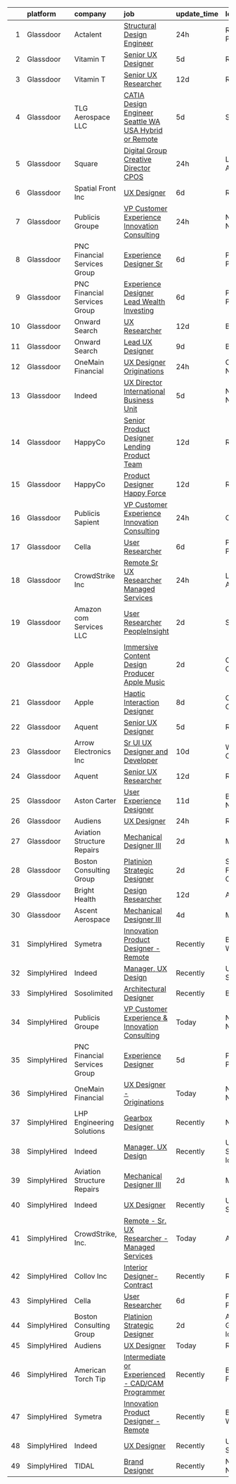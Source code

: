

|    | platform    | company                      | job                                                                                                                                                                                                                                                                                                                                                                                                                                                                                                                                                                                                                                                                                                                                                                                                                                                                                                                                                                                                                                                                                                                                                                                                                                                                                                                                                                                                                                                                                                                                                                                                                                                                                                                                               | update_time   | location                  |
|---:|:------------|:-----------------------------|:--------------------------------------------------------------------------------------------------------------------------------------------------------------------------------------------------------------------------------------------------------------------------------------------------------------------------------------------------------------------------------------------------------------------------------------------------------------------------------------------------------------------------------------------------------------------------------------------------------------------------------------------------------------------------------------------------------------------------------------------------------------------------------------------------------------------------------------------------------------------------------------------------------------------------------------------------------------------------------------------------------------------------------------------------------------------------------------------------------------------------------------------------------------------------------------------------------------------------------------------------------------------------------------------------------------------------------------------------------------------------------------------------------------------------------------------------------------------------------------------------------------------------------------------------------------------------------------------------------------------------------------------------------------------------------------------------------------------------------------------------|:--------------|:--------------------------|
|  1 | Glassdoor   | Actalent                     | [Structural Design Engineer](https://www.glassdoor.com/partner/jobListing.htm?pos=112&ao=1110586&s=58&guid=00000182a56971f5a3ed07b18f0379a6&src=GD_JOB_AD&t=SR&vt=w&ea=1&cs=1_7efb235c&cb=1660632527696&jobListingId=1008072524579&cpc=D2F1DE17EE1F43B9&jrtk=3-0-1gaimishlgahr801-1gaimisi3i38v800-5a67b7b998d67f9b--6NYlbfkN0ChYVx_I3yfZ_JDY3EFoivtqvi_stwnZ_kRt8Dowt_l_d1ydueao4NE-oUleRJ4yhgvM5-NIUg-psIiKjWyG8bK_8WykpFnhZQccgUZPyTG289LYg1Sr3uqbG6d37BwPOYbFhoInSddoXKaHUCIZXUkbLAt5rXR7TOuPNaG25v7Cbihaw8wHtaI4IY9y9ZW_kg_HqUZ1H-SyOqbz8iHZfVL31JDKbiZTMG1Yd8G9u4mCcWyX7wYpFR33PsWu8QcWX0pcsEAIrX2ZZSGRKM79wlPoxA5ytCrfq5mP6c3-bAsxPeduuQis4T3G-EFKkHzg_OVO6KCl5Tqf9C8lUGM5meu1MlKJiCyghi_1HCTKROyAJAEJnKINXjG0mbnFRPWdNYn0bThbtH_2kpDl8uWpL85oJ1KRFW8G-YmMU_iz9Q1SzBibFSAVoDErLvUL4bOphdviejOD9LHPaOcvp06HhwJ78n79SWKUCAoK16Nu_tj9FHtCjneNCxcyqesPs2W7QEq0PKiyc0YOVUGAkWImpNM0qgh3lc595q6ufGPjlQiCK7kpLAzEJbOJQtbXXwy7yqIbYcSBAKV14qc2gSNnwHy2asMlWj2JLTJEe4SsD5y7bJdKrLXPm4RKdZG0oL82m07TUZkpBua6c7pYQ1-Rk1zZqGCGq8bJCr74AtQ6DIZWPvnKhyBeQfQRU45d84Tk0mXYKa-SCSLf7Wrt9vWK6I2IHcCb6MCPpf1Rpyse0zWzK6y7k9Sy1NcbDmACgvpBQ6q14iIfDjTkZpLlR-dkOhBEmlsNLW3NyUCwXWw1NxMx9atesW3tx4dTCMOKwN2AMcVhEhCIgz78_TlWrp4DX2wIDgYYbqZFvcQGT38UOtY0U2vS48XYvR_4KUYej11xTyuOVs87j_5qXruJBeLsspt1JafVMhZmPBkSYwOx15D1ci1esmv4BSc-Yy3hyVYOvIieBA0-Uess8JW9OOp7d0iCPcrOwd3Ta0i2ciDJja6Vg%3D%3D)                                                                                                                                                                                                                                                                                                                                                                 | 24h           | Ridley Park, PA           |
|  2 | Glassdoor   | Vitamin T                    | [Senior UX Designer](https://www.glassdoor.com/partner/jobListing.htm?pos=116&ao=1110586&s=58&guid=00000182a56971f5a3ed07b18f0379a6&src=GD_JOB_AD&t=SR&vt=w&cs=1_45ad363c&cb=1660632527697&jobListingId=1008065785474&cpc=654405A9B1E0A9F5&jrtk=3-0-1gaimishlgahr801-1gaimisi3i38v800-3366455c5bd10e95--6NYlbfkN0DMrcEu7yrtATojKJA7cEzGQ3FdRGWLh0CZQInL4ECGI6k5tN82kdM0OKoro5eXmjocCna2NqwWn0ktUeN7ayRICsBHIQlrYpczEvLmaU19BkqIogT9xBFH1iU7rHDW9BPLckG_hqlCEXLi5X83d4xVS-orLa8UcK5IQbxUHvmUpM8O0NDDwHGcDu_ImRw7mj_mx9Wlfs7btcXap2vHBerJfbgmCbdljtbGIBPruxCZn0jMJ6lxx5sCWC5pMHPbc0Ij24jLsoc9bTNw-dMHlTEko_v6h9tMrYbKPG1MgL9zFSoUd0KUlt5Q1SayfVN5bmUzE7zxltWV_KFEHZ4DOOI0RlcZ1RnEDyNigirNpz3Muu5909u77F5cIxFgxyO6Im1XQ15GQb_IBqntB8srN_owVYjYRGTRLoxCaGvCaMs46AtGbMuT42mjdBgOLIfEB_m5-YvsbVwEN0Zb9SB5AOT1mPmOD4kfJo8%3D)                                                                                                                                                                                                                                                                                                                                                                                                                                                                                                                                                                                                                                                                                                                                                                                                                                                                                                                            | 5d            | Remote                    |
|  3 | Glassdoor   | Vitamin T                    | [Senior UX Researcher](https://www.glassdoor.com/partner/jobListing.htm?pos=119&ao=1110586&s=58&guid=00000182a56971f5a3ed07b18f0379a6&src=GD_JOB_AD&t=SR&vt=w&cs=1_c3513282&cb=1660632527697&jobListingId=1008050982766&cpc=F41FEAB56D215062&jrtk=3-0-1gaimishlgahr801-1gaimisi3i38v800-1200f6927eaa51f5--6NYlbfkN0DMrcEu7yrtATojKJA7cEzGQ3FdRGWLh0CZQInL4ECGI6k5tN82kdM0OKoro5eXmjo25juUC15Bn_5FvpvryvsrTLUL2oDjCcrQC04tAygTwCOHWWIXXUrE7H70wm1oIINCoA90hGUIv0GH0S6mX26R4nvW9OaQClBfjsAi7lh3im9o5ESReCM2RG9NFydQqfuPTwBQtZYSVjPdmDPAa2AuyPPrlMqaN_FrM68NkmJ7_vQIt0AHn9SHpkcDL9hAMuvaZR111b0PMxJeX5fH5rxTznoAa1g_zFTQa0_C8ROqkojrvwRr-HFz20IHXRK5Yn34Q027UywGP6p6fvkfB8BMXLd8yvjdlojUYTpUu_QKRiwFX5b2MXMUiVBIH0x8VpmbiH_cjhlAOZelH6YygadVenpXOZc1FYO2u5-lRD5cNCOvOVRvqpM9qR8HthxJqLNvpYMDPLEiOMqolj00z-0N2yA6qW_ZSvk%3D)                                                                                                                                                                                                                                                                                                                                                                                                                                                                                                                                                                                                                                                                                                                                                                                                                                                                                                                          | 12d           | Remote                    |
|  4 | Glassdoor   | TLG Aerospace  LLC           | [CATIA Design Engineer   Seattle WA  USA    Hybrid or Remote](https://www.glassdoor.com/partner/jobListing.htm?pos=107&ao=1110586&s=58&guid=00000182a56971f5a3ed07b18f0379a6&src=GD_JOB_AD&t=SR&vt=w&ea=1&cs=1_4bec2319&cb=1660632527696&jobListingId=1008065865434&cpc=8795CF9063CD573D&jrtk=3-0-1gaimishlgahr801-1gaimisi3i38v800-0040c5469c466f80--6NYlbfkN0BKgzQyzTF1Q9mOsR1amaS-juVGLjHt5Cdom-gEF9y-xWqkDHxzYyAYpJ3zUcDhxz4Ucf0zofPiYoEIDmBTRbiOZ55wDGzQ3IoJ104kSJOEtv19uoBn6H2Uul8rVc9knP6AVoyemQZ36veN3QI-BZuLQyoIs5b6xvEs0rEnx54MoqeORBjUJloUumLEXEADN9m1vUnSdAn5PvyCD7zhQiNIHcOlyoBCqofBTy4-S0hDU7BkZtPQO9fkVB8W44DV5nNwWola5dsy2KglwderWNXbTbIDiOhuNCSyOY61WL7wb5RWxo-Eqp-kV6VQ5HM9DAlKgs7kVyFdZGw-21XV5ZYFHkELEkFd3OhV9gTqYvVPeAPZ5D3J0LBpG_FyQLUaat6yAQ6Xb5TAIOyp18cpYfq2XdYvRPLTrfAyfGOpYhrAiV3oPtOI4ufCTz7OuIaeeY1r4mWQhVfyQA3FHwEvSgpPvvTFbx2jyYOSCmPSAWE_XuzRDJnv_5c0EWa5fJjN0HBJGvaDGAwjtLOps74J37QNW1FaMFX9IEQ%3D)                                                                                                                                                                                                                                                                                                                                                                                                                                                                                                                                                                                                                                                                                                                                                                                                              | 5d            | Seattle, WA               |
|  5 | Glassdoor   | Square                       | [Digital Group Creative Director  CPOS](https://www.glassdoor.com/partner/jobListing.htm?pos=128&ao=1136043&s=58&guid=00000182a56971f5a3ed07b18f0379a6&src=GD_JOB_AD&t=SR&vt=w&cs=1_09ca8daf&cb=1660632527698&jobListingId=1008072943759&jrtk=3-0-1gaimishlgahr801-1gaimisi3i38v800-a10c8fbe432f51d3-)                                                                                                                                                                                                                                                                                                                                                                                                                                                                                                                                                                                                                                                                                                                                                                                                                                                                                                                                                                                                                                                                                                                                                                                                                                                                                                                                                                                                                                            | 24h           | Los Angeles, CA           |
|  6 | Glassdoor   | Spatial Front  Inc           | [UX Designer](https://www.glassdoor.com/partner/jobListing.htm?pos=118&ao=1136043&s=58&guid=00000182a56971f5a3ed07b18f0379a6&src=GD_JOB_AD&t=SR&vt=w&ea=1&cs=1_f383b7f3&cb=1660632527697&jobListingId=1008063542038&jrtk=3-0-1gaimishlgahr801-1gaimisi3i38v800-03ef017a41aa4862-)                                                                                                                                                                                                                                                                                                                                                                                                                                                                                                                                                                                                                                                                                                                                                                                                                                                                                                                                                                                                                                                                                                                                                                                                                                                                                                                                                                                                                                                                 | 6d            | Remote                    |
|  7 | Glassdoor   | Publicis Groupe              | [VP Customer Experience   Innovation Consulting](https://www.glassdoor.com/partner/jobListing.htm?pos=101&ao=1110586&s=58&guid=00000182a56971f5a3ed07b18f0379a6&src=GD_JOB_AD&t=SR&vt=w&cs=1_2f834c65&cb=1660632527694&jobListingId=1008072427438&cpc=6193B0C32834B022&jrtk=3-0-1gaimishlgahr801-1gaimisi3i38v800-99be2620ae6f57e6--6NYlbfkN0D_XFSRfOpY7hhzl86VUrgfgdzYRVdqdkK81Ka1OFk9uoBeHTQ5PA0c8DCk8CaDkiZvQ96cH1tiaXHMEJoauBatExTpQpw97-GrDpol1FQi2OLNvwIp-o1TFj2a8PbDmwgXr2xxZPfFI2xXGM7ZEo47pdX301DhuBOI9Uz_xnp2w4aAxVCWaSKI7x14C1fLIQe9dGH79h4IT-C_1HysoenYRaNmwHAN3AzsQa4-1N1FcCVs6AHf2hs7A04T6mcvNZY74GpcNYYWYVviLt2tLVKgoBKuyn15U-z1xATgpaOOufY1JjzVgUoP4UIR7NT-87iQNYaT9w1lu_9Cxp4XcwXU8rmWLQaso0FiAK3TAsdpOGjfmHEVs85bG2SqiFKjgiRtmYYlh04_MnNVybW2Bsge7hO_hYQ4KuM91qhI9bPZEd6Yx-uNXiPimh-1nHzsIbBdzkVv_KACBjZPmOaHMbXt_h_lkfkajSwPDG-y943hrHg1BeB-BFT--ZbZnlFxXCe3MeD2aNYWVt_XCYE2mddj-iOgejFIsZbWm48-d6SvEXSSKLUnIp5Re4MawnKx_-lCkJT8JI6kD0nkc6rf5qI-)                                                                                                                                                                                                                                                                                                                                                                                                                                                                                                                                                                                                                                                                                                                                                                              | 24h           | New York, NY              |
|  8 | Glassdoor   | PNC Financial Services Group | [Experience Designer Sr ](https://www.glassdoor.com/partner/jobListing.htm?pos=105&ao=1110586&s=58&guid=00000182a56971f5a3ed07b18f0379a6&src=GD_JOB_AD&t=SR&vt=w&cs=1_754053b7&cb=1660632527695&jobListingId=1008063338567&cpc=C891152315FA1AD8&jrtk=3-0-1gaimishlgahr801-1gaimisi3i38v800-1c7a07171465bf52--6NYlbfkN0AMofH_6zXbiqn6xehDj89HQNfpf30LHk40Y3Yl5cZTpm-EXukPQNetNbgZyPcaSjmthf04v4Hn70kEnse7QIXIu-k3WcpGbzkHpJBQeZHtYgYi4tvEJ_aEJDcVO_onEIoi85OMOU1xw07yp2VeNIFCpd8ro5Qi2AFFb4yyHD1a8daQMgqK6gt9hPHebVgfSDjKdi8DFZdqEKJrJqo4cRiv157MfF_uQ-_74gGDDW6hKjhhynfcAdPC51gFMLcd0jKmotioO7PSyUms7el8d9fGGqKDPamAtapOg3SNHyvmMaLVYRNzXcCTQUqSfMCzs7-BbP7nloD7HG_7kTuF1H7OvQtGc50eEcgZpsNkRt0sr1ixjp1wLYGvi9SnoimUTvLsc1DARfZpT2Hjrsvp9pU9umicT48Mh8T7JxEhfyxMWKpvMtB8P8-XxEaukRRo6CX4oucoxKJSkeFYHCIL2qnT251YsPWBJNoO3PEeEO2_0MG14C-s0u2PyLRo3WqQQ-GGanuLDCPPOZA-YK-ZoiGPx9n_Lq9rDVw4q55oL_qSZ5BEmF7YwbNLRWwgZjPcmz0_uFzZiL-N6Q4-nh9HDP8vrz6k1w_YPUfgxaCVgvPwXUU0aB1HiWO6zJOht4YyepEqsyNEkagq5OTAgMunabXfwPg4cK6eteSiy3iKcrSOdjcztufed2nILEnOqmTk6Gkw4pYPcYgXRJp5dVSnt3HH7bUUFQEYYM41YrnCeJ7NlkU1DYQRv7fk9gSIGgeUHBJxAQg8BMgLSVMU5Ti8p529Zeo0ZD6lh42dqDfFQQqgFJt3qS6pkcZWsT146C__QMQ-kqUS-dD1ekpwaHDNjctAbtiOc-jPsmAPQ4KTBxMHcjbg0ykf9RIYsc-r6nPnjyvCB552MGUZ1-VOJQWb2huEDZunuTMjr1PPTp_uvaFFp7qdz8bnB5epU2Bps0K7sWq0DDrjIjqMQXuABHUrVW4tnL2s1Ccd0qDBI8vpufYPvfILQGwwH3UBCKmZbQ8zFmacS6xmw6hLrZa0khY_n4mXaYubEddaHrdFbgZB7KBB60X1-fQamR8EMoU_FJpN4CYPhRkh10ZQ9a5ztJasM4xgJ1XdSgc-tjbB9FAJFzEXGsoMYC0pi-PfDZUgux515zFkH1svYft0Gy8Sn31YLbaV8sW8ROeuHQMvfuC-0k79-B4UKno-aDiJ4AAPOLgMe2E%3D)                                                                                                                                                       | 6d            | Pittsburgh, PA            |
|  9 | Glassdoor   | PNC Financial Services Group | [Experience Designer Lead   Wealth   Investing](https://www.glassdoor.com/partner/jobListing.htm?pos=108&ao=1110586&s=58&guid=00000182a56971f5a3ed07b18f0379a6&src=GD_JOB_AD&t=SR&vt=w&cs=1_1863c58e&cb=1660632527695&jobListingId=1008062559211&cpc=C891152315FA1AD8&jrtk=3-0-1gaimishlgahr801-1gaimisi3i38v800-d41e002ff44a5ac1--6NYlbfkN0AMofH_6zXbiqn6xehDj89HQNfpf30LHk40Y3Yl5cZTpm-EXukPQNetNbgZyPcaSjmWvuWF9HGT_269Ooj_Bbv3xTyUjL_52GaN0r4aaHAfIJMdFYlj5kDfMkm4ldcd8vd3aST5mZILc8zwv_OayLxBbyeQuHCDpIlUEBqlKLIVjEvFoXPos8LKWbslhftRae-2fIRPp4cV1k2NMFSbIx5ZstpYXBMgszT-8i7ZD2tm6JHU2FdHgvbVoRiVm8CuVT85v3QkmvjakdWgZGLDnwPc3Z-LSvZxsSj9UE9s7jYVJVGpVgtTREAUXBGx3MOr6yAoM_9pwVr_ZC4FdLDnL-lCGf4ox-h0cymB61UqanxHxFB1_EDeGIhSucTuakEvDQhyaqCyAWhjW6_ijRuRhBmCvtCts5SEik6n7DDs0DMWITiDOnizYM51wlcGj6FFbjRSNqENRUH5nz1mkk-_TxGYlEL-LW9CV-nE7xgWjapi5OYh-cylJ3hcee31DQr2dY1G01gFPtGelDTR1cHm8TnI_9P13Ca0ITErjpOKAXL9kQYRjEeHjaJpenT9xzS-aNUkslXKjCbEyfIyW9AmKUa-Ymx2Vuj7l34p4trZIUoRK62mv3RIQPGvCj4h2v2-BSjwyv5V6S4x_g0lmL4sjo2g44tY1ZZ2HXPVaOCHpJgeCeKaC9jc1PqxWFnFN1NSCYIhodsaJxP3IK0tG4L9gOXlSjsdlNZLgZb1u4LmeAxXUEp3WVKa81iBvEU1b7jcX1oJcQ2cHPZzs94DraX9csxbzNowJiaiKf7HOBM6qjbFbuGcmiavvjXcW5d-Laoexhqattk-0bsHaus-EvyGpPOE6RMEteXm3ohQzTglgy3LwUgEIGS9--AcflU_hx0YuBr0Em3-JfMLl_SGS2he5HrhdN9keUu3hWXrX6k3qYJ6TLJWys1ItoQYHRyig-E-fWgZcxvxoTCbLmh_KAj7LEiMZX_fhDzujUoGrY3sYNPCr7ookW-QkkZXdYgz30j3CM21WShMTs3qt6Nh7n8tM_u7VRbA2rzP02mIHxO6LT8Dfp-MjovTYLJyIeXe2jwr8mJVAHTEVE1FjedaXBwXwqJv65psGCL3nWapX3iCpznEZj-Q2pSYfeJtP9Gp8GdelpEPFOU6k_PyEnCYwf9VnNeVabErbZ9WNYdWi24hzB19FdjhMgHhykdfTCAeEUi-7M4oRfAbalC-cpFedupIeejp3rRUq06wKRU_tAGv0gl88bybhWbTxOySjtB4KnRGl6ku5tYwecElC81nsoqEn3z5bGVB-R2ehawP4oJxd-iYccRwDQghXy-AsqE9me6hhYg%3D) | 6d            | Pittsburgh, PA            |
| 10 | Glassdoor   | Onward Search                | [UX Researcher](https://www.glassdoor.com/partner/jobListing.htm?pos=117&ao=1110586&s=58&guid=00000182a56971f5a3ed07b18f0379a6&src=GD_JOB_AD&t=SR&vt=w&cs=1_5dd64c01&cb=1660632527697&jobListingId=1008049690845&cpc=FA84DF7EA1EC2398&jrtk=3-0-1gaimishlgahr801-1gaimisi3i38v800-a94c2da48eea65ce--6NYlbfkN0B7YoEZZ2QAGDyEGGmBPAUWSHc1Mt3sMCn9FehKcWA3w0jw7EbYYLNYdQbp0yVH2fvDc3Zq6nqyhJnfCf-CACtZ-qJPNQs4SRKRjzH8dfxoNaXjFK_kxgkdhuYSm77GvzoS_ok44d4aPhXSmV6_tjBjKFAME4au07I0-oWtW0cwHA7bnbqnO4IzF9dYn-eYLC5UYmusuSQnAY8A7mFpEoWIux-zmrthZFfb-Cy3s9HpmL_E2H4TL5bDwfTgGdH4dz1pQdOwtVkLLINelY38S7tmk0nERJqkxO4Az9PBaT2Nr8QCDhOfC9N2YdYuNPD_g2f6ivd5iiBDeeh7e2_sQd9b0vQlDt80expt0-XtjOIrJ3qsRDqN1v7kIoHjgjfk0KAkBtKkOlmPDuiMztpidqBGwCg0ylW3U7TogQ0Ne5-C4LOcTG7II2KNaeAlKIh4bG7s0pzpxj3gjVM4mSfZQznviIOg6EKEN4Yqkxpu7WcoTOmjaAKkDrs_C-csCUAeNG4ERatBjXOVyrpVuL00DptNEd_45u79mUIzWqnNRIAfpqh5I7BXG7FNnuQhe9es9aF74Yr2_sKsFjEGNd2KmXnoxhaSl4_zSKpoVL2y6oORMsan7uSgmoKJrNYoC6NsmBaANyX9-JL2mXMm5xj-XnTukst_H5YHlgKisVBwZ9bD1qCOgZudsU9uK5vKzuqOZG0y_hzvPpbbYApI4OzeLO2YRY88B5hbrHHfvMG-p9Vk8CQSaXl8OqmOQlHdHDu7UbJnETvkA1MRc-WfxvxZw8bhy3Dgn32l67hk26vdJToJLfdr7tWgWxFIigIiJmgDSJ3SOt67V8huGnrCEmol2ZPgflRogbaMD526fCOSity2uKl0cQagKMs_hkXnQ3DJLUeyByHRK2qvv70XSowOornijc8RKAe68j0GchqWIghh0Hr1RCCWk2x4R8YAAX1q7RqflbSKzpwkKVOwF82FPZpoPhiSO5kh3iuoAtVvufbLhQ%3D%3D)                                                                                                                                                                                                                                                                                                                                                                                   | 12d           | Boston, MA                |
| 11 | Glassdoor   | Onward Search                | [Lead UX Designer](https://www.glassdoor.com/partner/jobListing.htm?pos=102&ao=1110586&s=58&guid=00000182a56971f5a3ed07b18f0379a6&src=GD_JOB_AD&t=SR&vt=w&cs=1_efe7790b&cb=1660632527694&jobListingId=1008057336493&cpc=22ABB673398E21F3&jrtk=3-0-1gaimishlgahr801-1gaimisi3i38v800-2fe85bb97f3f634f--6NYlbfkN0B7YoEZZ2QAGDyEGGmBPAUWSHc1Mt3sMCn9FehKcWA3w7gs-9AXM_DVLctndGAQcMvJsQFKfhDrMP9mJ6Bt2mgazmULIA7Ey99oJsI4jW08FqyuvnyeXPiYJ-mw7Guh-veRBABEHgxKSR79ZJ-iO4FxBmlxiC5ighRO6-HDhTgZk4EcIofNThQ02Xp_NtazsO0OMy1QW0eYNcZtl37KL2VPpmFnHOzeeJ-6HbAQdHNZHFIjdkNISpAhZj4Pgxxn7hmPxGn4RC6wjdPkZkjChxJi0_-nob0ZRATsqSVKf_dqiW4lNMaHzk9yWaGTZrR7xUGEYpHIqyRnh1JGHSANr9MyRBOuOdR9DOANfl5V0QWl4lUgnuX9C1KNAfxC4ASB6SUKAQRNg010NlvVtkRlmPo7DRg44HNUlk_6614lHsiEcE8-IZS04WLYvuMxm0GT0H-tmQ5Y0ZTJ0nuhVMr55gQPqPbi9S5L1Z5cGzXcOGTh91kXyqXDmEJURPKYLnRV_E_AjF_G3FB8QxsOBsFDJG6-12wout0HE_l_mh7I9idYlY6FXSGp2CTZv2wok-RDns2p2IYjzgmbFxBCP70jzqwH4R7j8GfOaBGwwUEtTDx7S3PQyxiXk2pT2j848B0hdyh6wmr9q9EeL2md3zu195YlGfqWyRtFQN0JvtOCRckAiWijzqxWxQnUakLEwIREP7r2MHd3kiCkX8yXirNstxOvu8eZddG6Xk7elUsZJSZU5XFWnGr2qIV65WrQ-5y4NynmXT4MhwrRUiZhG5BAeUR28qcfe6XTzwvOUFZ2pO80S1VhaqNP8qCCB_QzAkPqgC6tXZWbsTcItCgwJHRmIVDPrPQLv4L7zcmq9CDd5DX598Wdiwo_WYmiuoJaZp1chhZqa9WZac3rn5z_tkRhUCW6AujtPTD6BAz7BpNyU_mksJgeCA9x1wPLh2wOQGraTvFliuFL1oQBDXYlZm3N1ZnvdBvPRGPF28-XR8nuhMs3IoEu4CPyeRyYyy4De09GbLg%3D)                                                                                                                                                                                                                                                                                                                                                              | 9d            | Boston, MA                |
| 12 | Glassdoor   | OneMain Financial            | [UX Designer   Originations](https://www.glassdoor.com/partner/jobListing.htm?pos=103&ao=1110586&s=58&guid=00000182a56971f5a3ed07b18f0379a6&src=GD_JOB_AD&t=SR&vt=w&cs=1_beaeb69d&cb=1660632527695&jobListingId=1008071914204&cpc=AF770993EC679D41&jrtk=3-0-1gaimishlgahr801-1gaimisi3i38v800-ba4454e7964fb635--6NYlbfkN0Bjlu5n-gv5HO0Uw8oUWkLCzq7-4ueCq4bqHo-b0jTNgI54p76ZEKrkhhuicj6XEfpIjo7a25H-HE1P9q6_RvgfY1VZmGlk03_RwqjqKbkbArPvQ4zLa1chqWFYuZ2JG0ZdsQjtruyDKY_k0aYavJaUkws2N49IIWqAIzgvRPQ9yznL8Nga1yD0opXq9AxuoSehWkOyYTeyERH7qbUDgmzTrrYuBKskO9a7lbheZNewjnlljOm6u8aTToI74KBffnl2AubbuxZ0aKX9CHIokzuOe9Bmq6StleyZkYrqDeKrnTINekBLWgpERIA0NweM5LOFxHXIlO41QJvRbWtvWZ9UOd0QsCFqwZy8w08N4x3o1GHrMO4hUNdVs1FAvpkPxtb57cC9vjuyTh6zCBycxyQ0FGEz5njomCI6C814S65kh_-l-8AGpFjIx17Ci2iZfeM%3D)                                                                                                                                                                                                                                                                                                                                                                                                                                                                                                                                                                                                                                                                                                                                                                                                                                                                                                                                                    | 24h           | Charlotte, NC             |
| 13 | Glassdoor   | Indeed                       | [UX Director   International Business Unit](https://www.glassdoor.com/partner/jobListing.htm?pos=110&ao=1110586&s=58&guid=00000182a56971f5a3ed07b18f0379a6&src=GD_JOB_AD&t=SR&vt=w&cs=1_61339806&cb=1660632527696&jobListingId=1008064793981&cpc=F4EED0218A761C36&jrtk=3-0-1gaimishlgahr801-1gaimisi3i38v800-83c994506a5b7904--6NYlbfkN0CiRNM7CVr8YueLFKlzwbFWI0o7IjV438l4sVrvKZ0flpURU_mqoI8EbsK64YRr3ODu-8h7Ziiu6H8DRyUh-fCgefPVbobYL8Pb-_6nCRB8eJjoJuMYULuBYZmklPY7CyxQVsbWeA5pn0Rn0P1GtSeUtsxnQ099bmdHLcjqaC088RxaeaFNvPcKVcIGV4eo2HjkDSUJFdejpzc1x8_qdmtumpZy3n2GJ6JeAGrbCK-CawMXkH9Wo1tuAqGmY8mvGGekuEqmMJkAVoy9jWriLzgu3ILzzCuiIwsNoL7AUHBo3jL3Qs490N7W43fHN7z9SAnHR4TlE9mJirWpRkz3KotPlkmsULzsuLrf8tDPS47CCiV3AqsPQa9c5f6TlCQ4EdvBMF3gjRqmPBZMXb1Tpi0lff5IUQ4beW67ppTIuGhWjOXH8QlLbir_siPlLyNGD4vrS2ixfgZXwV7xS5jE9gSDIyPZQTxiT6s6NfusUST6c9OSvwYRPK_GLxZS4PRX5C4peitCzx40T_EuKGeFtxhB)                                                                                                                                                                                                                                                                                                                                                                                                                                                                                                                                                                                                                                                                                                                                                                                                                                                   | 5d            | New York, NY              |
| 14 | Glassdoor   | HappyCo                      | [Senior Product Designer   Lending Product Team](https://www.glassdoor.com/partner/jobListing.htm?pos=130&ao=1136043&s=58&guid=00000182a56971f5a3ed07b18f0379a6&src=GD_JOB_AD&t=SR&vt=w&ea=1&cs=1_c9e9ab10&cb=1660632527698&jobListingId=1008051268877&jrtk=3-0-1gaimishlgahr801-1gaimisi3i38v800-10d61196c1df2d8e-)                                                                                                                                                                                                                                                                                                                                                                                                                                                                                                                                                                                                                                                                                                                                                                                                                                                                                                                                                                                                                                                                                                                                                                                                                                                                                                                                                                                                                              | 12d           | Remote                    |
| 15 | Glassdoor   | HappyCo                      | [Product Designer   Happy Force](https://www.glassdoor.com/partner/jobListing.htm?pos=121&ao=1136043&s=58&guid=00000182a56971f5a3ed07b18f0379a6&src=GD_JOB_AD&t=SR&vt=w&ea=1&cs=1_c6e01f0b&cb=1660632527697&jobListingId=1008051268876&jrtk=3-0-1gaimishlgahr801-1gaimisi3i38v800-593a1be306523794-)                                                                                                                                                                                                                                                                                                                                                                                                                                                                                                                                                                                                                                                                                                                                                                                                                                                                                                                                                                                                                                                                                                                                                                                                                                                                                                                                                                                                                                              | 12d           | Remote                    |
| 16 | Glassdoor   | Publicis Sapient             | [VP Customer Experience   Innovation Consulting](https://www.glassdoor.com/partner/jobListing.htm?pos=129&ao=1136043&s=58&guid=00000182a56971f5a3ed07b18f0379a6&src=GD_JOB_AD&t=SR&vt=w&cs=1_3ee78f19&cb=1660632527698&jobListingId=1008072943175&jrtk=3-0-1gaimishlgahr801-1gaimisi3i38v800-6c3398540109a2e9-)                                                                                                                                                                                                                                                                                                                                                                                                                                                                                                                                                                                                                                                                                                                                                                                                                                                                                                                                                                                                                                                                                                                                                                                                                                                                                                                                                                                                                                   | 24h           | Chicago, IL               |
| 17 | Glassdoor   | Cella                        | [User Researcher](https://www.glassdoor.com/partner/jobListing.htm?pos=106&ao=1110586&s=58&guid=00000182a56971f5a3ed07b18f0379a6&src=GD_JOB_AD&t=SR&vt=w&cs=1_30708080&cb=1660632527695&jobListingId=1008063335527&cpc=AC285F3A3ECA6BB0&jrtk=3-0-1gaimishlgahr801-1gaimisi3i38v800-7b47077143880670--6NYlbfkN0ABL5jwqrJX8j4-zsE1pdctockIOMh3bUiDojLxDHSgft-IBPHc-ugKxXUaFJpc9dcjlWjZdJls5oZUQmc3oxOF2YDr_yXSSNbXLCmenrFqs0rU5lpjVP81iyWap-KeNsUfQcYNfGp2G8CCDy8-Hw39OyeeZ-dU8YKHXDFjD7niJtDK2StkgXxu0bGRS7dWfr296gF_1_G3OAllb3mzd1d4bPEHarvsrXVHs9JzU3XrSPZgJUKSjn32eUJ06rRWC3JyDkuBj85Eg71e4DiWDrq0F2vMvBeHEVPb4OBs1os3s2LbaSaw0la9t0PCzFfBvrgE2Tn8FK8W2bZSEUh1afvuaKlpQ8FXN1s8b1dXI3xu3ks168wucfxiVRP-ZUqDUzWTAUlCumuuA90KLWyOV3hA29VWxrL_7dxV8EoIe6JJ71aMZaA5KvYb-aWwGBHi5EG65c24y3wmofSgD6HpDGG0TKGie0l_XAHYtMBG-m3kATyLlEGzyZauR2q9-yl50hB5DeQ5yh2_0Pg6bdoLcX4UwCgaqbxxzAVl1MOpAAAv3BGX2fCVyU1AzMNBfPtjBtBkXGlqshO9GGh8FnGi1SEdBoh0KVxwqM4d50OmzD7a7bC3Zw6Ep4uaO728WrDMZQeVZhQLsIGlUvBN-hcoD8efnUFvHTegwdU8M1S_KQVUbpGr3tpxQD93FaAvaWnmIdLFiv5yVVyeOTXdsHzl0twmEn7LwoPRq_kFJ-0-xDTkowU_GrZelDqT)                                                                                                                                                                                                                                                                                                                                                                                                                                                                                                                                                                                                                                             | 6d            | Philadelphia, PA          |
| 18 | Glassdoor   | CrowdStrike  Inc             | [Remote   Sr  UX Researcher   Managed Services](https://www.glassdoor.com/partner/jobListing.htm?pos=111&ao=1110586&s=58&guid=00000182a56971f5a3ed07b18f0379a6&src=GD_JOB_AD&t=SR&vt=w&cs=1_5bffc174&cb=1660632527696&jobListingId=1008072156152&cpc=A65DF3A704A48F9B&jrtk=3-0-1gaimishlgahr801-1gaimisi3i38v800-5ada6e538c62d506--6NYlbfkN0Cu2CVlb3GO4Nf7aS8SXsFwjpUbSKkwsJRaJhRnAEdqU_xy3wLgqXZvqB2XrW5j1scTVnl1KLL7Uy3SY82WCZ3G4a5y_FqH51gpCuzpcnVjRIt4hc5GwlyTTAuoWWXolDst7nxQGzgy2toSAcZeyuCb-Oh_zoAvqQqetLeDUpHoF4S4chAjMqhEQjoOFeUU4JZGukZ7VDOjCloa3aUpIfuohsZYLqzFsHjQG4WiCZpUuPpIp3G2qt0m6J5QP02fZqmGLOmXFn_u7x80hz6upyj47MBqUj3PYJugWEIrpeWY0UnG8SGvflg7Mdp8FFb1qI8Ewd05v71X-dKX-AvCQ3sDugfIuqSwlyYNE3FxXgl9sgyB2mmltzvNNZTZKRYuTD5QLjizSww3_WCXM1iDzqL20DC7SZDC5n0WXD-zeyGhgPpEMMURQth2zHA-zweTgjzsJX3mYuZ6aOtt5-wZKkVpvBPV5zHdteVU1b_lTGbyalTfw7neDVKHvU78TSTxdWgZfNx33ylKJ1B9EAVoVRMmb2oKlAA8KJ48CDdwoBlKJx9gYIE5tHFZkvq72z7zA3IP79IYVA690dS20jThRFWhFHjpwaVndAwvBvuWza-BAgiIb64yQ_OjZ9iRBDz_YvzXktu5LWNEsPaE_ZqFragkkpPUOCiv06gqqClQWD6lHmJNXLLssRzn1PEbSa1-3s9piqCKz-S2W-ewNt4-1SxKV7x4kT-iI0QyKSxmwtzyC1gFfBreAmQt)                                                                                                                                                                                                                                                                                                                                                                                                                                                                                                                                                                                                               | 24h           | Los Angeles, CA           |
| 19 | Glassdoor   | Amazon com Services LLC      | [User Researcher  PeopleInsight](https://www.glassdoor.com/partner/jobListing.htm?pos=124&ao=1136043&s=58&guid=00000182a56971f5a3ed07b18f0379a6&src=GD_JOB_AD&t=SR&vt=w&cs=1_707130b5&cb=1660632527697&jobListingId=1008069900162&jrtk=3-0-1gaimishlgahr801-1gaimisi3i38v800-b43c760616da6fc1-)                                                                                                                                                                                                                                                                                                                                                                                                                                                                                                                                                                                                                                                                                                                                                                                                                                                                                                                                                                                                                                                                                                                                                                                                                                                                                                                                                                                                                                                   | 2d            | Seattle, WA               |
| 20 | Glassdoor   | Apple                        | [Immersive Content Design Producer   Apple Music](https://www.glassdoor.com/partner/jobListing.htm?pos=109&ao=1110586&s=58&guid=00000182a56971f5a3ed07b18f0379a6&src=GD_JOB_AD&t=SR&vt=w&cs=1_cebefb83&cb=1660632527695&jobListingId=1008069556268&cpc=3BA4CE39D5B5DEF5&jrtk=3-0-1gaimishlgahr801-1gaimisi3i38v800-66f7682de66826e6--6NYlbfkN0BvKrLyj5gPmtZO9T8euul8TCxuuKNOtzRJOomxnwSEodTz2Bc-sPZl29JElYHfcoRyptQvj7xlkriqhxG50_dXLQzgfASxZAP8PmeLh9zWp-pplDUED6ovo3wK-KMzZ6GKsOSk90PpRLLD7vZEAfVFM9MGcY7Wc_GSrB7jRN1ff2c7el-ZQnnOodUAPqsTzzOjiXkXMxvqfB3Jq4ycrW89mr_RGm_POZYOs81y2iRsrPzRBYaEAA73OETXJAzT1rj7Y3d9MG4YX63LgozTw66XylQvQpWmScbaHJd6lsf-R5og-ATCYhyS8ZTVWIkFvrxLBJUlgRAzmjTY2dHrlVMDCYMW44hGGPDWEG9KHDa6oq2de3eBQOLP9foeoxVEKyJiVQq7C7bBdtiEei6KUpC5zW21LArvt-D-mf3DtR3g-KP2JLoH82A63riositzyXwtgPCf6nDjUEMvYwauy7ro28MDZQ9mBrY7Me4lk_sQrt3IO1cwmTjhRpeRBll-wGzosAUnxkcrMP_lncgAKrw0_yn65wDRGInp_feksmgZvbi9gWKUX_IJ6yPKl1MLu9IlNK57Ur1cx4apNwPnuaUz9kfjMfSUQnpdj4upbey6iWCiAegEsw-o4jYVqpszPHtpAZzhZpFe1FvQzg9PYgDpdctg0n_oJwIXIiAZDCD5yj53-p1MgSjaqBP1KJTGhqP74dXnyqwwPkHUqD702JgLRhvdo_10owgyhrazwPNwB3udHtfx3nkFDHElnk6JU_oCvCQX60LgP01QN32j1hCk5l9ru0qpwAizUKkpuA6S3IMqaAugvnQsueQEORd4pzjXJ2RMxCaTQoBosPcGfBJYHYXemxGqtE8ND5sZCf_95goT6toHy1xkl_SI16jVhCmjVm-xXS3tMR3nEOE_1rODNOVrdv3cQMp1acw7j348NeaE708UG6s6UATQJf6uArxa1g13NrL0wD63KOZFivQSD3X5rB4Uhq8%3D)                                                                                                                                                                                                                                                                                                                                                               | 2d            | Culver City, CA           |
| 21 | Glassdoor   | Apple                        | [Haptic Interaction Designer](https://www.glassdoor.com/partner/jobListing.htm?pos=122&ao=1136043&s=58&guid=00000182a56971f5a3ed07b18f0379a6&src=GD_JOB_AD&t=SR&vt=w&cs=1_0aed257d&cb=1660632527697&jobListingId=1008059355189&jrtk=3-0-1gaimishlgahr801-1gaimisi3i38v800-dc6ebfcb211a61cf-)                                                                                                                                                                                                                                                                                                                                                                                                                                                                                                                                                                                                                                                                                                                                                                                                                                                                                                                                                                                                                                                                                                                                                                                                                                                                                                                                                                                                                                                      | 8d            | Cupertino, CA             |
| 22 | Glassdoor   | Aquent                       | [Senior UX Designer](https://www.glassdoor.com/partner/jobListing.htm?pos=114&ao=1110586&s=58&guid=00000182a56971f5a3ed07b18f0379a6&src=GD_JOB_AD&t=SR&vt=w&cs=1_2d20dd9d&cb=1660632527696&jobListingId=1008065863486&cpc=334ABAF5D42DC775&jrtk=3-0-1gaimishlgahr801-1gaimisi3i38v800-a645e715db40dc80--6NYlbfkN0DMrcEu7yrtATojKJA7cEzGQ3FdRGWLh0CZQInL4ECGI9gD0Wolx9R2EDT7B77c2cSXaTIynn54IG_C5TMrsmAt4cS729WZb8n5aR5g9Fe20EsSLu3qN0hoU-IT9beNtvc3Oj2kCWe44E8rLXGmpb6rX4LYamURg9fsFM8eLNJeOMg3SXOZJ4GGE64MEyWbyhZCPCitEmvO2AdpscGSY945XBPz-fH70LA0z3TcAxOxvPIlC94WzPjL3YoFNoqHrVblqxbcF4ljD0wlTEOf24Vr2P_77LaAZXZLbxbSHUH5oETMKqKxGB7_AqPqUPMCMCQSwByGU_wIOwvWcfOTA7ZIUaHTB-NBPdvUa5FqYG2r5cw8Sxf_5cxaR6dJuChHmvHOcl0S_Dtu4ETCmplBBbysNVRgIAjcFLpKzEoj2eKsfe4P93O-2_SM7HuU3PQaPsuF03_2XaEMnziiVLWchAdi)                                                                                                                                                                                                                                                                                                                                                                                                                                                                                                                                                                                                                                                                                                                                                                                                                                                                                                                                          | 5d            | Remote                    |
| 23 | Glassdoor   | Arrow Electronics  Inc       | [Sr UI UX Designer and Developer](https://www.glassdoor.com/partner/jobListing.htm?pos=104&ao=1110586&s=58&guid=00000182a56971f5a3ed07b18f0379a6&src=GD_JOB_AD&t=SR&vt=w&cs=1_e4095abe&cb=1660632527695&jobListingId=1008056065824&cpc=76BDADE3D6D9A820&jrtk=3-0-1gaimishlgahr801-1gaimisi3i38v800-1444c4ee32183472--6NYlbfkN0DU7nQRDbH4s4aLIJcXdF8O4sVsxvpk95xASanc1ljvNVyXZw4Rjv6EyseQPZ-6KT6Imik48nOYEMNh5jzaNawvdzWucjyNcpt00ve8rMKpTHQGe59eMWrvrv871yhsdSHGN_68ncHJd82Q--bgXh8Lz0iTjie70WZvmT66znNoLcKiDYI195ruUaz5c2BFzM-QCd0MTpPOrf9_zqmcMDzy8RzkmwC4sNum4unGpSIThozYSq94GTDCg9LDdH50LWI3e8Plt8MM6TTu8w3fxD7mHM7P22xcyMersW8Y_FYWyhPLbBMH1sH_i2KfsI7suvhE4I-pYt-Sg2sjoOp3q2bwTA2NNbbosayeWqiMWTVpvk8rPV0Et2KIRupOggVQvGbG9nI_IBAQCvEDYfRfxZiY_sF2LfqHO4yjrLkwDBnW_jGoNgVsU1OvIO6UweHM0GCrt3hcA2tAYVt6ONob0pt_Q8F8BYJdzXlFnFBQWRkZ_5uG-0WOA_OZ_IHk4i4kqS9krr3NoN9jBwcuc7rBImiMh9j659MRJl1lw8Ja6X2Zo0LB_CWlzIfi)                                                                                                                                                                                                                                                                                                                                                                                                                                                                                                                                                                                                                                                                                                                                                                                                                             | 10d           | Wallingford, CT           |
| 24 | Glassdoor   | Aquent                       | [Senior UX Researcher](https://www.glassdoor.com/partner/jobListing.htm?pos=115&ao=1110586&s=58&guid=00000182a56971f5a3ed07b18f0379a6&src=GD_JOB_AD&t=SR&vt=w&cs=1_4e4c73c6&cb=1660632527697&jobListingId=1008051208353&cpc=334ABAF5D42DC775&jrtk=3-0-1gaimishlgahr801-1gaimisi3i38v800-703d341d7d342d9c--6NYlbfkN0DMrcEu7yrtATojKJA7cEzGQ3FdRGWLh0CZQInL4ECGI9gD0Wolx9R2EDT7B77c2cRSY10wi-ePXOJg8nIu_ibrbHRamPzJmmrf-cgfHP2MYPuFr3C6FYWCt61aKloC0ogvAb_8L5f2BdltsHItqfiMWyZt7klUMZcB88DRRep0s7ZeD6J-lycPCBVUN4x5X-coEVFx2r5xBNni3juF9sbRHtX_kWsCvqnNhAyp4RdvgkpnnlTTxi5i3jUmZKQrP_RmAs2fzq_M438kLZuVF2uZ-fCEDknpmk7UmCG4RTmGu1TmXkcBZBUK3mlIQNrN0xp5zBnbQ-0qmmIgrcBc20ze0omHqgg_yy60wFcMnlW9dzujCWCzdSBTItIjZ-Dmf30JcUbn20IlVIpLBcW30jLi_etYOj8zdoapP9pA7jTumzIeW9w2ic7oxFuKSpS-j-ffNWlaE1ORqqBscwHonl5V)                                                                                                                                                                                                                                                                                                                                                                                                                                                                                                                                                                                                                                                                                                                                                                                                                                                                                                                                        | 12d           | Remote                    |
| 25 | Glassdoor   | Aston Carter                 | [User Experience Designer](https://www.glassdoor.com/partner/jobListing.htm?pos=113&ao=1110586&s=58&guid=00000182a56971f5a3ed07b18f0379a6&src=GD_JOB_AD&t=SR&vt=w&ea=1&cs=1_2d248f13&cb=1660632527697&jobListingId=1008053786189&cpc=2CAED5C921A5F994&jrtk=3-0-1gaimishlgahr801-1gaimisi3i38v800-5e957ba5b4b46f4e--6NYlbfkN0ChYVx_I3yfZ_JDY3EFoivtqvi_stwnZ_kRt8Dowt_l_d1ydueao4NEv8X4QANiVn9JD5vvckC5i6j0rfTBqpcgvy67pi6iZNUP5V4TH5-RhQfJ11Bqifcd3lodHg1crcsyRt1zhCtqBW2yUB667GHysvFzVzXlu0FrQVEsPUdBoCxalFU2sA6Ud1RpTjxUDvXvtLzilaLFEqSBeBtcjEgjwU8GtJ1eFpGSwqsIp1TessErYtzC55I6lGXFrp5UQ6xWsDogtvMbK5Prca4f1EqT1gsVtvrd-GU2Afpig7rRWNCK1TVTwSsqYBKDFXaDdpu39dDJ66k9wYVn_6NRNh9DBe1BkKec-WE1ysA2RN5WSU4Ia9jnJYdNvAp3O8_1Ev5qezhOw54Msw4jKvF06ztMhGiBut02pCvmzbdoDPoQC6_qIppGcuXnFU8UV_OCRvYKRwMfko7n_igJJNigkBp-LbnPfYTURHR62C34p7VotaLcyC5Cheko_j_utiomRfhZa9OyMuI048mOHnS7mNyBxDOyAO-pBGkpavvDzXVmfrmuwCEOfjo6cNaLKG4qrr6wd9R_VdVb8z_ex4A_8lwoUrkPSt7ztAIhQscvRdDcz5Xa1tVm_SfpS8IpOICC_qTYG2GVAVUoUP-l053v03tM6Du2MnwCmxDqHEHDSMmdWnmbWieDLLUC2V6LV8DRCdfS37y1b2e4T9_8HQLKZQPHk8moVbeUV_F6BTSO54zRNLinJIAc6fxxlehS2MtHqGn0HFPX10IhdvM3fJiH2xhSnJ882YBH8vkMe6tXWHCu1O8Pf2eKCzeWnvmpEoAvMlxpTikHbM3FHL2XVkyCRoNtPryL94dWfwbrXoUQsgohZKfskzehoW0CzuIWQHpj0rRzlRUm9NQoPpe7v2hlBG1iHWa6KhqRxnpYB18t8Qp2_S7eBskbqzoSrddukIn6wisHJLiNfVV7zg%3D%3D)                                                                                                                                                                                                                                                                                                                                                                                                   | 11d           | Brooklyn, NY              |
| 26 | Glassdoor   | Audiens                      | [UX Designer](https://www.glassdoor.com/partner/jobListing.htm?pos=120&ao=1136043&s=58&guid=00000182a56971f5a3ed07b18f0379a6&src=GD_JOB_AD&t=SR&vt=w&cs=1_cf842271&cb=1660632527697&jobListingId=1008072020113&jrtk=3-0-1gaimishlgahr801-1gaimisi3i38v800-417481361945e9bd-)                                                                                                                                                                                                                                                                                                                                                                                                                                                                                                                                                                                                                                                                                                                                                                                                                                                                                                                                                                                                                                                                                                                                                                                                                                                                                                                                                                                                                                                                      | 24h           | Remote                    |
| 27 | Glassdoor   | Aviation Structure Repairs   | [Mechanical Designer III](https://www.glassdoor.com/partner/jobListing.htm?pos=125&ao=1136043&s=58&guid=00000182a56971f5a3ed07b18f0379a6&src=GD_JOB_AD&t=SR&vt=w&ea=1&cs=1_6d39edae&cb=1660632527697&jobListingId=1008070083904&jrtk=3-0-1gaimishlgahr801-1gaimisi3i38v800-9e50f7cd7b4f85d3-)                                                                                                                                                                                                                                                                                                                                                                                                                                                                                                                                                                                                                                                                                                                                                                                                                                                                                                                                                                                                                                                                                                                                                                                                                                                                                                                                                                                                                                                     | 2d            | Macomb, MI                |
| 28 | Glassdoor   | Boston Consulting Group      | [Platinion Strategic Designer](https://www.glassdoor.com/partner/jobListing.htm?pos=123&ao=1136043&s=58&guid=00000182a56971f5a3ed07b18f0379a6&src=GD_JOB_AD&t=SR&vt=w&cs=1_d3670451&cb=1660632527697&jobListingId=1008069868004&jrtk=3-0-1gaimishlgahr801-1gaimisi3i38v800-a81160145a4abe01-)                                                                                                                                                                                                                                                                                                                                                                                                                                                                                                                                                                                                                                                                                                                                                                                                                                                                                                                                                                                                                                                                                                                                                                                                                                                                                                                                                                                                                                                     | 2d            | San Francisco, CA         |
| 29 | Glassdoor   | Bright Health                | [Design Researcher](https://www.glassdoor.com/partner/jobListing.htm?pos=127&ao=1136043&s=58&guid=00000182a56971f5a3ed07b18f0379a6&src=GD_JOB_AD&t=SR&vt=w&cs=1_0a2272c7&cb=1660632527698&jobListingId=1008049828200&jrtk=3-0-1gaimishlgahr801-1gaimisi3i38v800-43cfca78f4ff2ec1-)                                                                                                                                                                                                                                                                                                                                                                                                                                                                                                                                                                                                                                                                                                                                                                                                                                                                                                                                                                                                                                                                                                                                                                                                                                                                                                                                                                                                                                                                | 12d           | Austin, TX                |
| 30 | Glassdoor   | Ascent Aerospace             | [Mechanical Designer III](https://www.glassdoor.com/partner/jobListing.htm?pos=126&ao=1136043&s=58&guid=00000182a56971f5a3ed07b18f0379a6&src=GD_JOB_AD&t=SR&vt=w&cs=1_10b16f81&cb=1660632527697&jobListingId=1008067293225&jrtk=3-0-1gaimishlgahr801-1gaimisi3i38v800-5faaf316f1bb4863-)                                                                                                                                                                                                                                                                                                                                                                                                                                                                                                                                                                                                                                                                                                                                                                                                                                                                                                                                                                                                                                                                                                                                                                                                                                                                                                                                                                                                                                                          | 4d            | Macomb, MI                |
| 31 | SimplyHired | Symetra                      | [Innovation Product Designer - Remote](https://www.simplyhired.com/job/hSkWjaWMYgFhCFQx-vz3tfIowyPuP4lujgWiB5HyDVHP--PC0XA9tQ?q=generative+designer)                                                                                                                                                                                                                                                                                                                                                                                                                                                                                                                                                                                                                                                                                                                                                                                                                                                                                                                                                                                                                                                                                                                                                                                                                                                                                                                                                                                                                                                                                                                                                                                              | Recently      | Bellevue, WA              |
| 32 | SimplyHired | Indeed                       | [Manager, UX Design](https://www.simplyhired.com/job/Bq589sK4IRMfwF5-KARscZ6LsNo2I05ZrwbHgWV1WMmQn8wB-Cg3yw?q=generative+designer)                                                                                                                                                                                                                                                                                                                                                                                                                                                                                                                                                                                                                                                                                                                                                                                                                                                                                                                                                                                                                                                                                                                                                                                                                                                                                                                                                                                                                                                                                                                                                                                                                | Recently      | United States             |
| 33 | SimplyHired | Sosolimited                  | [Architectural Designer](https://www.simplyhired.com/job/1wnZZjS_T2B-Khb33FLg8m5W26VpFJO-O7M0joPbDLzOi2-l3WqCTg?q=generative+designer)                                                                                                                                                                                                                                                                                                                                                                                                                                                                                                                                                                                                                                                                                                                                                                                                                                                                                                                                                                                                                                                                                                                                                                                                                                                                                                                                                                                                                                                                                                                                                                                                            | Recently      | Boston, MA                |
| 34 | SimplyHired | Publicis Groupe              | [VP Customer Experience & Innovation Consulting](https://www.simplyhired.com/job/PlH8R344Nl6l1sRcfPJhtDYC0OC6f2R2bAdmQnUd5NBQh5MmYOqbIA?q=generative+designer)                                                                                                                                                                                                                                                                                                                                                                                                                                                                                                                                                                                                                                                                                                                                                                                                                                                                                                                                                                                                                                                                                                                                                                                                                                                                                                                                                                                                                                                                                                                                                                                    | Today         | New York, NY              |
| 35 | SimplyHired | PNC Financial Services Group | [Experience Designer](https://www.simplyhired.com/job/IVWwtdj2knzVMHMeJN5UFY-gVQvncZ4oPVxUCKNu5FCfHupgQyoXiw?q=generative+designer)                                                                                                                                                                                                                                                                                                                                                                                                                                                                                                                                                                                                                                                                                                                                                                                                                                                                                                                                                                                                                                                                                                                                                                                                                                                                                                                                                                                                                                                                                                                                                                                                               | 5d            | Pittsburgh, PA            |
| 36 | SimplyHired | OneMain Financial            | [UX Designer - Originations](https://www.simplyhired.com/job/ddqKhWxapJe8ATzbOgOMdceHSQlIprpGk1zDlr7nZI2LIXMFs1Um0A?q=generative+designer)                                                                                                                                                                                                                                                                                                                                                                                                                                                                                                                                                                                                                                                                                                                                                                                                                                                                                                                                                                                                                                                                                                                                                                                                                                                                                                                                                                                                                                                                                                                                                                                                        | Today         | New York, NY              |
| 37 | SimplyHired | LHP Engineering Solutions    | [Gearbox Designer](https://www.simplyhired.com/job/VMY6SP8_4getA_7vpm0beyLYlhyePz0Z4YOFw2xXbYA0aVDhHjkIHw?q=generative+designer)                                                                                                                                                                                                                                                                                                                                                                                                                                                                                                                                                                                                                                                                                                                                                                                                                                                                                                                                                                                                                                                                                                                                                                                                                                                                                                                                                                                                                                                                                                                                                                                                                  | Recently      | Novi, MI                  |
| 38 | SimplyHired | Indeed                       | [Manager, UX Design](https://www.simplyhired.com/job/Bq589sK4IRMfwF5-KARscZ6LsNo2I05ZrwbHgWV1WMmQn8wB-Cg3yw?q=generative+designer)                                                                                                                                                                                                                                                                                                                                                                                                                                                                                                                                                                                                                                                                                                                                                                                                                                                                                                                                                                                                                                                                                                                                                                                                                                                                                                                                                                                                                                                                                                                                                                                                                | Recently      | United States +1 location |
| 39 | SimplyHired | Aviation Structure Repairs   | [Mechanical Designer III](https://www.simplyhired.com/job/kgdfqB-sIud2mnoWqRNwQu1fU3clZqREIw3KU8LaplVYELyTOlOTAw?q=generative+designer)                                                                                                                                                                                                                                                                                                                                                                                                                                                                                                                                                                                                                                                                                                                                                                                                                                                                                                                                                                                                                                                                                                                                                                                                                                                                                                                                                                                                                                                                                                                                                                                                           | 2d            | Macomb, MI                |
| 40 | SimplyHired | Indeed                       | [UX Designer](https://www.simplyhired.com/job/URziMhrNTaKa1PLKfIfrhF-GuRmaj4gn2FhVHZfhBU3tWsV0R0J4dw?q=generative+designer)                                                                                                                                                                                                                                                                                                                                                                                                                                                                                                                                                                                                                                                                                                                                                                                                                                                                                                                                                                                                                                                                                                                                                                                                                                                                                                                                                                                                                                                                                                                                                                                                                       | Recently      | United States             |
| 41 | SimplyHired | CrowdStrike, Inc.            | [Remote - Sr. UX Researcher - Managed Services](https://www.simplyhired.com/job/Pk2Vho9t5YP_4APwgGYoI-cZPuVF9SApPabxQyXjM8of6V4fWHQvSg?q=generative+designer)                                                                                                                                                                                                                                                                                                                                                                                                                                                                                                                                                                                                                                                                                                                                                                                                                                                                                                                                                                                                                                                                                                                                                                                                                                                                                                                                                                                                                                                                                                                                                                                     | Today         | Austin, TX                |
| 42 | SimplyHired | Collov Inc                   | [Interior Designer-Contract](https://www.simplyhired.com/job/BWulXfwm_DajYkRoVR_cHEZ0YAw0ZzUYn4k1ZR9ZbVk7SbJZhkaf0Q?q=generative+designer)                                                                                                                                                                                                                                                                                                                                                                                                                                                                                                                                                                                                                                                                                                                                                                                                                                                                                                                                                                                                                                                                                                                                                                                                                                                                                                                                                                                                                                                                                                                                                                                                        | Recently      | Remote                    |
| 43 | SimplyHired | Cella                        | [User Researcher](https://www.simplyhired.com/job/o00r53hi8MW3sRQPXM91tVxqiKUV0OOhhCiP4g3aG-exrmxma5PQGg?q=generative+designer)                                                                                                                                                                                                                                                                                                                                                                                                                                                                                                                                                                                                                                                                                                                                                                                                                                                                                                                                                                                                                                                                                                                                                                                                                                                                                                                                                                                                                                                                                                                                                                                                                   | 6d            | Philadelphia, PA          |
| 44 | SimplyHired | Boston Consulting Group      | [Platinion Strategic Designer](https://www.simplyhired.com/job/QkbYmBEeW9awtMLnyhKkvt4-CJlZKq5hB1kD2nsKjkdhFtob2TeYZw?q=generative+designer)                                                                                                                                                                                                                                                                                                                                                                                                                                                                                                                                                                                                                                                                                                                                                                                                                                                                                                                                                                                                                                                                                                                                                                                                                                                                                                                                                                                                                                                                                                                                                                                                      | 2d            | Atlanta, GA +6 locations  |
| 45 | SimplyHired | Audiens                      | [UX Designer](https://www.simplyhired.com/job/Wt-bzfLqlP_2Ogm4ZWFXzsjdCCaKLSmj0MmjDxwZXupviK9Ic2SruQ?q=generative+designer)                                                                                                                                                                                                                                                                                                                                                                                                                                                                                                                                                                                                                                                                                                                                                                                                                                                                                                                                                                                                                                                                                                                                                                                                                                                                                                                                                                                                                                                                                                                                                                                                                       | Today         | Remote                    |
| 46 | SimplyHired | American Torch Tip           | [Intermediate or Experienced - CAD/CAM Programmer](https://www.simplyhired.com/job/ifV5vJ5oIJ-RFxVjcNkr2FGqpGsMGx_xuALRe694-z420ejluC13oA?q=generative+designer)                                                                                                                                                                                                                                                                                                                                                                                                                                                                                                                                                                                                                                                                                                                                                                                                                                                                                                                                                                                                                                                                                                                                                                                                                                                                                                                                                                                                                                                                                                                                                                                  | Recently      | Bradenton, FL             |
| 47 | SimplyHired | Symetra                      | [Innovation Product Designer - Remote](https://www.simplyhired.com/job/hSkWjaWMYgFhCFQx-vz3tfIowyPuP4lujgWiB5HyDVHP--PC0XA9tQ?q=generative+designer)                                                                                                                                                                                                                                                                                                                                                                                                                                                                                                                                                                                                                                                                                                                                                                                                                                                                                                                                                                                                                                                                                                                                                                                                                                                                                                                                                                                                                                                                                                                                                                                              | Recently      | Bellevue, WA              |
| 48 | SimplyHired | Indeed                       | [UX Designer](https://www.simplyhired.com/job/URziMhrNTaKa1PLKfIfrhF-GuRmaj4gn2FhVHZfhBU3tWsV0R0J4dw?q=generative+designer)                                                                                                                                                                                                                                                                                                                                                                                                                                                                                                                                                                                                                                                                                                                                                                                                                                                                                                                                                                                                                                                                                                                                                                                                                                                                                                                                                                                                                                                                                                                                                                                                                       | Recently      | United States             |
| 49 | SimplyHired | TIDAL                        | [Brand Designer](https://www.simplyhired.com/job/ns4ZyIly_rYrca2-5HqX62BFMPA37OFKb88sg8tpNrsnPB9Vm_HRtg?q=generative+designer)                                                                                                                                                                                                                                                                                                                                                                                                                                                                                                                                                                                                                                                                                                                                                                                                                                                                                                                                                                                                                                                                                                                                                                                                                                                                                                                                                                                                                                                                                                                                                                                                                    | Recently      | New York, NY              |
